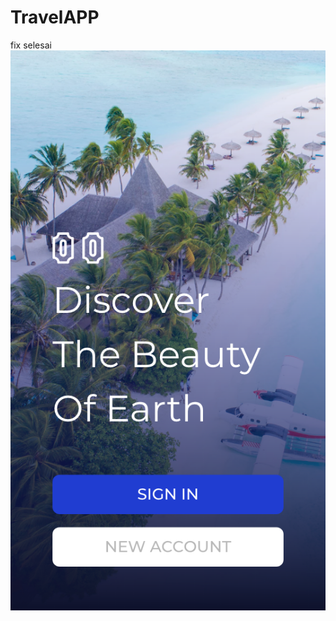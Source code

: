 # TravelAPP
fix selesai
![alt text](https://github.com/trisugihartono/TravelAPP/blob/main/Get%20Started.png?raw=true)

